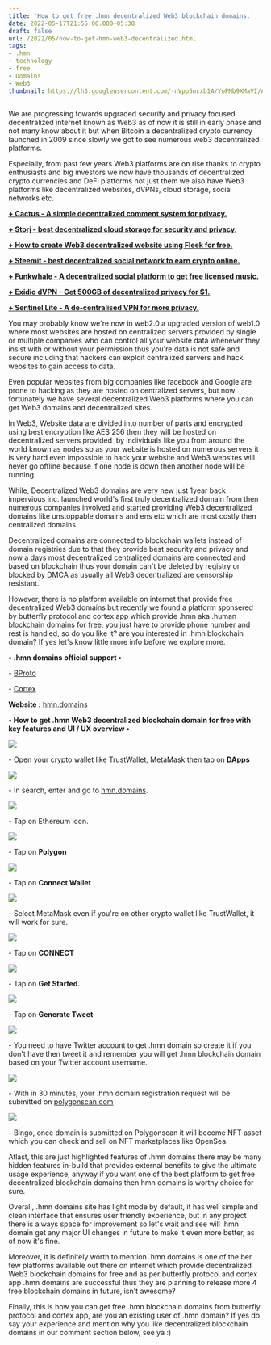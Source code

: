 ```yaml
---
title: 'How to get free .hmn decentralized Web3 blockchain domains.'
date: 2022-05-17T21:55:00.000+05:30
draft: false
url: /2022/05/how-to-get-hmn-web3-decentralized.html
tags: 
- .hmn
- technology
- free
- Domains
- Web3
thumbnail: https://lh3.googleusercontent.com/-nVpp5ncxb1A/YoPMb9XMaVI/AAAAAAAALBI/-xKkg-AIzckyeH_8r6UOTVJ-N1fUmF7LACNcBGAsYHQ/s1600/1652804715912475-0.png
---
```


  

  

  

  

We are progressing towards upgraded security and privacy focused decentralized internet known as Web3 as of now it is still in early phase and not many know about it but when Bitcoin a decentralized crypto currency launched in 2009 since slowly we got to see numerous web3 decentralized platforms.

  

Especially, from past few years Web3 platforms are on rise thanks to crypto enthusiasts and big investors we now have thousands of decentralized crypto currencies and DeFi platforms not just them we also have Web3 platforms like decentralized websites, dVPNs, cloud storage, social networks etc.

  

**[\+ Cactus - A simple decentralized comment system for privacy.](https://www.techtracker.in/2022/04/cactus-simple-decentralized-comment.html)**

**[\+ Storj - best decentralized cloud storage for security and privacy.](https://www.techtracker.in/2022/04/storj-best-decentralized-cloud-storage.html)**

**[\+ How to create Web3 decentralized website using Fleek for free.](https://www.techtracker.in/2022/04/how-to-create-web3-decentralized.html)**

**[\+ Steemit - best decentralized social network to earn crypto online.](https://www.techtracker.in/2022/04/steemit-best-decentralized-social.html)**

**[\+ Funkwhale - A decentralized social platform to get free licensed music.](https://www.techtracker.in/2022/04/funkwhale-decentralized-social-platform.html)**

**[\+ Exidio dVPN - Get 500GB of decentralized privacy for $1.](https://www.techtracker.in/2022/03/exidio-dvpn-get-500gb-of-decentralized.html)**

**[](https://www.techtracker.in/2022/01/sentinel-lite-de-centralised-vpn-for.html)[\+ Sentinel Lite - A de-centralised VPN for more privacy.](https://www.techtracker.in/2022/01/sentinel-lite-de-centralised-vpn-for.html)**

  

You may probably know we're now in web2.0 a upgraded version of web1.0 where most websites are hosted on centralized servers provided by single or multiple companies who can control all your website data whenever they insist with or without your permission thus you're data is not safe and secure including that hackers can exploit centralized servers and hack websites to gain access to data.

  

Even popular websites from big companies like facebook and Google are prone to hacking as they are hosted on centralized servers, but now fortunately we have several decentralized Web3 platforms where you can get Web3 domains and decentralized sites.

  

In Web3, Website data are divided into number of parts and encrypted using best encryption like AES 256 then they will be hosted on decentralized servers provided  by individuals like you from around the world known as nodes so as your website is hosted on numerous servers it is very hard even impossible to hack your website and Web3 websites will never go offline because if one node is down then another node will be running.

  

While, Decentralized Web3 domains are very new just 1year back impervious inc. launched world's first truly decentralized domain from then numerous companies involved and started providing Web3 decentralized domains like unstoppable domains and ens etc which are most costly then centralized domains.

  

Decentralized domains are connected to blockchain wallets instead of domain registries due to that they provide best security and privacy and now a days most decentralized centralized domains are connected and based on blockchain thus your domain can't be deleted by registry or blocked by DMCA as usually all Web3 decentralized are censorship resistant.

  

However, there is no platform available on internet that provide free decentralized Web3 domains but recently we found a platform sponsered by butterfly protocol and cortex app which provide .hmn aka .human blockchain domains for free, you just have to provide phone number and rest is handled, so do you like it? are you interested in .hmn blockchain domain? If yes let's know little more info before we explore more.

  

**• .hmn domains official support •**

\- [BProto](https://www.bproto.io/)

\- [Cortex](https://www.crtx.app/)

  

**Website :** [hmn.domains](http://hmn.domains)

  

**• How to get .hmn Web3 decentralized blockchain domain for free with key features and UI / UX overview •**

 **![](https://lh3.googleusercontent.com/-UZxcbQbnwQU/YoS7c5fk_-I/AAAAAAAALCA/LSQO0-eSkm8XxNKtScep9RhUHtv75V1IwCNcBGAsYHQ/s1600/1652865903934983-0.png)** 

\- Open your crypto wallet like TrustWallet, MetaMask then tap on **DApps**

 **![](https://lh3.googleusercontent.com/-OdBsDKQBpz0/YoS7cE4CCZI/AAAAAAAALB8/iHrPLD4KQuM9peJ67e0lxtk1lGlpjTCsACNcBGAsYHQ/s1600/1652865901429753-1.png)** 

\- In search, enter and go to [hmn.domains](http://hmn.domains).

  

 ![](https://lh3.googleusercontent.com/-h0ujS5Xg_9w/YoS7bWRuQuI/AAAAAAAALB4/uR8E6jLjak0gzdxLLv6mUtK9Q6NMP0FAgCNcBGAsYHQ/s1600/1652865897959341-2.png) 

  

\- Tap on Ethereum icon.  

  

 ![](https://lh3.googleusercontent.com/-hKGK805bB6E/YoS7aS8hVzI/AAAAAAAALB0/njE3VdhKMNsicp2CcgDBC_pMsTXMUUzVACNcBGAsYHQ/s1600/1652865894003235-3.png) 

  

\- Tap on **Polygon**  

 **![](https://lh3.googleusercontent.com/-Cti905FLx20/YoS7Zt_KD-I/AAAAAAAALBw/tq8BJDaKpe4gQrgfZ85hQY2nVKZ3OOW9gCNcBGAsYHQ/s1600/1652865890368667-4.png)** 

\- Tap on **Connect Wallet**

 **![](https://lh3.googleusercontent.com/-x5SIxr-_FZE/YoS7YtGqSjI/AAAAAAAALBs/WeCQBI6B4SAFb3EqV4KI8qeBA8nsLU-OwCNcBGAsYHQ/s1600/1652865887140286-5.png)** 

\- Select MetaMask even if you're on other crypto wallet like TrustWallet, it will work for sure.

 **![](https://lh3.googleusercontent.com/-ArZ0WB307So/YoS7X3A06sI/AAAAAAAALBo/2H2VrzCx35gr8_zixoJlSVOMwzd5EKEawCNcBGAsYHQ/s1600/1652865883497826-6.png)** 

\- Tap on **CONNECT**

 **![](https://lh3.googleusercontent.com/-6CBlnlDEb60/YoS7W4aZONI/AAAAAAAALBk/X8FNW51ZZNMVCPL5SEHt5Vm3tGWRy9U8ACNcBGAsYHQ/s1600/1652865871213386-7.png)** 

  

\- Tap on **Get Started.**

 **![](https://lh3.googleusercontent.com/-_ariOVM8QdQ/YoS7T4L3dPI/AAAAAAAALBg/go6q3FxpQJAUyhFtHkHJsbcTHa8pgfe4ACNcBGAsYHQ/s1600/1652865859902067-8.png)** 

\- Tap on **Generate Tweet**

  

 ![](https://lh3.googleusercontent.com/-vDJW6j8Cals/YoPMS29jgFI/AAAAAAAALAk/dsItVQf7XGcFgERAoW3tRq8TPclmm-JNQCNcBGAsYHQ/s1600/1652804654983499-8.png) 

  

\- You need to have Twitter account to get .hmn domain so create it if you don't have then tweet it and remember you will get .hmn blockchain domain based on your Twitter account username.

  

 ![](https://lh3.googleusercontent.com/-EZPlWWE8x9Q/YoPMLo0XBeI/AAAAAAAALAc/lX9CfK6EWT88G-lSgY7OOPEbNc0q7LulgCNcBGAsYHQ/s1600/1652804599461715-9.png) 

  

\- With in 30 minutes, your .hmn domain registration request will be submitted on [polygonscan.com](https://polygonscan.com/tx/0x6a0e3ce5b49bc541faf078585d47035faaafc898012387531f6fb6230b513684)

  

 ![](https://lh3.googleusercontent.com/--QpY32oR504/YoPL9d8_pJI/AAAAAAAALAY/RpS7xJjLt4gtDTOvByhHO5FOpiRvV5CrwCNcBGAsYHQ/s1600/1652804571056317-10.png) 

  

\- Bingo, once domain is submitted on Polygonscan it will become NFT asset which you can check and sell on NFT marketplaces like OpenSea.

  

Atlast, this are just highlighted features of .hmn domains there may be many hidden features in-build that provides external benefits to give the ultimate usage experience, anyway if you want one of the best platform to get free decentralized blockchain domains then hmn domains is worthy choice for sure.

  

Overall, .hmn domains site has light mode by default, it has well simple and clean interface that ensures user friendly experience, but in any project there is always space for improvement so let's wait and see will .hmn domain get any major UI changes in future to make it even more better, as of now it's fine.

  

Moreover, it is definitely worth to mention .hmn domains is one of the ber few platforms available out there on internet which provide decentralized Web3 blockchain domains for free and as per butterfly protocol and cortex app .hmn domains are successful thus they are planning to release more 4 free blockchain domains in future, isn't awesome?

  

Finally, this is how you can get free .hmn blockchain domains from butterfly protocol and cortex app, are you an existing user of .hmn domain? If yes do say your experience and mention why you like decentralized blockchain domains in our comment section below, see ya :)